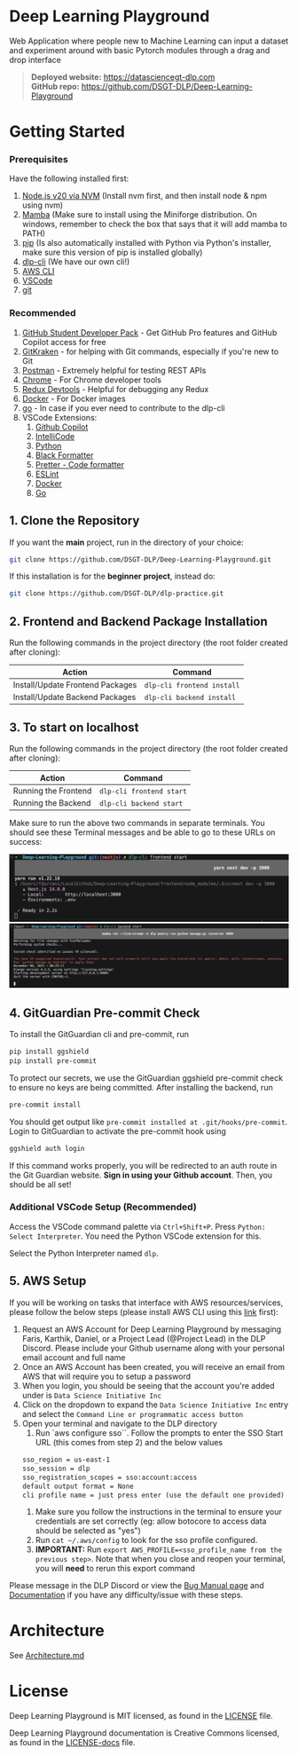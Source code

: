 # Deep Learning Playground

Web Application where people new to Machine Learning can input a dataset and experiment around with basic Pytorch modules through a drag and drop interface

> **Deployed website:** https://datasciencegt-dlp.com </br> **GitHub repo:** https://github.com/DSGT-DLP/Deep-Learning-Playground

# Getting Started

### Prerequisites

Have the following installed first:

1. [Node.js v20 via NVM](https://github.com/nvm-sh/nvm#installing-and-updating) (Install nvm first, and then install node & npm using nvm)
1. [Mamba](https://github.com/conda-forge/miniforge#miniforge) (Make sure to install using the Miniforge distribution. On windows, remember to check the box that says that it will add mamba to PATH)
1. [pip](https://pip.pypa.io/en/stable/installation/) (Is also automatically installed with Python via Python's installer, make sure this version of pip is installed globally)
1. [dlp-cli](https://github.com/DSGT-DLP/dlp-cli#readme) (We have our own cli!)
1. [AWS CLI](https://docs.aws.amazon.com/cli/latest/userguide/getting-started-install.html)
1. [VSCode](https://code.visualstudio.com/)
1. [git](https://git-scm.com/downloads)

### Recommended

1. [GitHub Student Developer Pack](https://education.github.com/pack) - Get GitHub Pro features and GitHub Copilot access for free
1. [GitKraken](https://help.gitkraken.com/gitkraken-client/how-to-install/) - for helping with Git commands, especially if you're new to Git
1. [Postman](https://www.postman.com/downloads/) - Extremely helpful for testing REST APIs
1. [Chrome](https://www.google.com/chrome/) - For Chrome developer tools
1. [Redux Devtools](https://chrome.google.com/webstore/detail/redux-devtools/lmhkpmbekcpmknklioeibfkpmmfibljd) - Helpful for debugging any Redux
1. [Docker](https://docs.docker.com/engine/install/) - For Docker images
1. [go](https://go.dev/doc/install) - In case if you ever need to contribute to the dlp-cli
1. VSCode Extensions:
   1. [Github Copilot](https://marketplace.visualstudio.com/items?itemName=GitHub.copilot)
   1. [IntelliCode](https://marketplace.visualstudio.com/items?itemName=VisualStudioExptTeam.vscodeintellicode)
   1. [Python](https://marketplace.visualstudio.com/items?itemName=ms-python.python)
   1. [Black Formatter](https://marketplace.visualstudio.com/items?itemName=ms-python.black-formatter)
   1. [Pretter - Code formatter](https://marketplace.visualstudio.com/items?itemName=esbenp.prettier-vscode)
   1. [ESLint](https://marketplace.visualstudio.com/items?itemName=dbaeumer.vscode-eslint)
   1. [Docker](https://marketplace.visualstudio.com/items?itemName=ms-azuretools.vscode-docker)
   1. [Go](https://marketplace.visualstudio.com/items?itemName=golang.Go)

## 1. Clone the Repository

If you want the **main** project, run in the directory of your choice:
```sh
git clone https://github.com/DSGT-DLP/Deep-Learning-Playground.git
```

If this installation is for the **beginner project**, instead do:
```sh
git clone https://github.com/DSGT-DLP/dlp-practice.git
```


## 2. Frontend and Backend Package Installation

Run the following commands in the project directory (the root folder created after cloning):

| Action                           | Command                    |
| -------------------------------- | -------------------------- |
| Install/Update Frontend Packages | `dlp-cli frontend install` |
| Install/Update Backend Packages  | `dlp-cli backend install`  |

## 3. To start on localhost

Run the following commands in the project directory (the root folder created after cloning):

| Action               | Command                  |
| -------------------- | ------------------------ |
| Running the Frontend | `dlp-cli frontend start` |
| Running the Backend  | `dlp-cli backend start`  |

Make sure to run the above two commands in separate terminals. You should see these Terminal messages and be able to go to these URLs on success:

![](.github/readme_images/frontend_start.png)
![](.github/readme_images/backend_start.png)

## 4. GitGuardian Pre-commit Check

To install the GitGuardian cli and pre-commit, run

```sh
pip install ggshield
pip install pre-commit
```

To protect our secrets, we use the GitGuardian ggshield pre-commit check to ensure no keys are being committed. After installing the backend, run

```sh
pre-commit install
```

You should get output like `pre-commit installed at .git/hooks/pre-commit`. Login to GitGuardian to activate the pre-commit hook using

```sh
ggshield auth login
```

If this command works properly, you will be redirected to an auth route in the Git Guardian website. **Sign in using your Github account**. Then, you should be all set!

### Additional VSCode Setup (Recommended)

Access the VSCode command palette via `Ctrl+Shift+P`. Press `Python: Select Interpreter`. You need the Python VSCode extension for this.

Select the Python Interpreter named `dlp`.

## 5. AWS Setup
If you will be working on tasks that interface with AWS resources/services, please follow the below steps (please install AWS CLI using this [link](https://docs.aws.amazon.com/cli/latest/userguide/getting-started-install.html) first):

1. Request an AWS Account for Deep Learning Playground by messaging Faris, Karthik, Daniel, or a Project Lead (@Project Lead) in the DLP Discord. Please include your Github username along with your personal email account and full name
1. Once an AWS Account has been created, you will receive an email from AWS that will require you to setup a password
1. When you login, you should be seeing that the account you're added under is `Data Science Initiative Inc`
1. Click on the dropdown to expand the `Data Science Initiative Inc` entry and select the `Command Line or programmatic access button`
1. Open your terminal and navigate to the DLP directory
   1. Run `aws configure sso``. Follow the prompts to enter the SSO Start URL (this comes from step 2) and the below values
   ```
   sso_region = us-east-1
   sso_session = dlp
   sso_registration_scopes = sso:account:access
   default output format = None
   cli profile name = just press enter (use the default one provided)
   ````
   1. Make sure you follow the instructions in the terminal to ensure your credentials are set correctly (eg: allow botocore to access data should be selected as "yes")
   1. Run `cat ~/.aws/config` to look for the sso profile configured.
   1. **IMPORTANT:** Run `export AWS_PROFILE=<sso_profile_name from the previous step>`. Note that when you close and reopen your terminal, you will **need** to rerun this export command

Please message in the DLP Discord or view the [Bug Manual page](https://github.com/DSGT-DLP/Deep-Learning-Playground/wiki/Bug-Manual) and [Documentation](https://www.notion.so/General-011ddb00fda146048ec1beb2d18c8abc) if you have any difficulty/issue with these steps. 

# Architecture

See [Architecture.md](./.github/Architecture.md)

# License

Deep Learning Playground is MIT licensed, as found in the [LICENSE](./LICENSE) file.

Deep Learning Playground documentation is Creative Commons licensed, as found in the [LICENSE-docs](./.github/LICENSE-docs) file.
